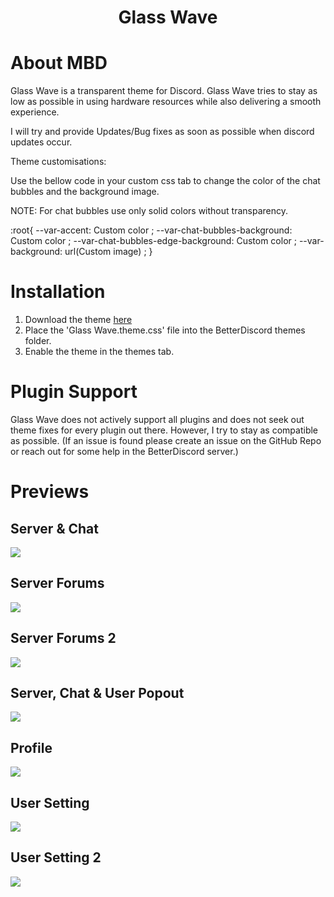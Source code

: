 <h1 align="center">Glass Wave</h1>

# About MBD

Glass Wave is a transparent theme for Discord. Glass Wave tries to stay as low as possible in using hardware resources while also delivering a smooth experience. 

I will try and provide Updates/Bug fixes as soon as possible when discord updates occur.

Theme customisations: 

Use the bellow code in your custom css tab to change the color of the chat bubbles and the background image.

NOTE: For chat bubbles use only solid colors without transparency.

:root{
    --var-accent: Custom color ;
    --var-chat-bubbles-background: Custom color ;
    --var-chat-bubbles-edge-background: Custom color ;
    --var-background: url(Custom image) ;
}

# Installation

1. Download the theme [here](https://github.com/Elisniper/Glass-Wave)
2. Place the 'Glass Wave.theme.css' file into the BetterDiscord themes folder.
3. Enable the theme in the themes tab.

# Plugin Support
Glass Wave does not actively support all plugins and does not seek out theme fixes for every plugin out there. However, I try to stay as compatible as possible. (If an issue is found please create an issue on the GitHub Repo or reach out for some help in the BetterDiscord server.)

# Previews

## Server & Chat
![](https://github.com/Elisniper/Glass-Wave/blob/master/resources/Image%201.PNG?raw=true)
## Server Forums
![](https://github.com/Elisniper/Glass-Wave/blob/master/resources/Image%202.PNG?raw=true)
## Server Forums 2
![](https://github.com/Elisniper/Glass-Wave/blob/master/resources/Image%203.PNG?raw=true)
## Server, Chat & User Popout
![](https://github.com/Elisniper/Glass-Wave/blob/master/resources/Image%204.PNG?raw=true)
## Profile
![](https://github.com/Elisniper/Glass-Wave/blob/master/resources/Image%205.PNG?raw=true)
## User Setting
![](https://github.com/Elisniper/Glass-Wave/blob/master/resources/Image%206.PNG?raw=true)
## User Setting 2
![](https://github.com/Elisniper/Glass-Wave/blob/master/resources/Image%207.PNG?raw=true)